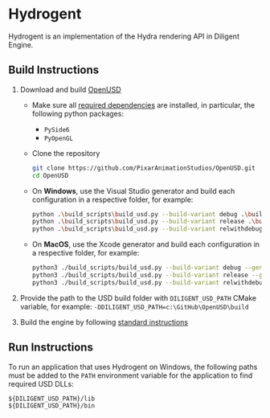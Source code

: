 # Hydrogent

Hydrogent is an implementation of the Hydra rendering API in Diligent Engine.

## Build Instructions

1. Download and build [OpenUSD](https://github.com/PixarAnimationStudios/OpenUSD)
   
   * Make sure all [required dependencies](https://github.com/PixarAnimationStudios/OpenUSD?tab=readme-ov-file#dependencies) are installed,
     in particular, the following python packages:
     * `PySide6`
     * `PyOpenGL`
   
   * Clone the repository
     ```bash
     git clone https://github.com/PixarAnimationStudios/OpenUSD.git
     cd OpenUSD
     ```
   
   * On **Windows**, use the Visual Studio generator and build each configuration in a respective folder, for example:
      ```bash
      python .\build_scripts\build_usd.py --build-variant debug .\build\Debug
      python .\build_scripts\build_usd.py --build-variant release .\build\Release
      python .\build_scripts\build_usd.py --build-variant relwithdebuginfo .\build\RelWithDebInfo
      ```
   
   * On **MacOS**, use the Xcode generator and build each configuration in a respective folder, for example:
      ```bash
      python3 ./build_scripts/build_usd.py --build-variant debug --generator Xcode  ./build/Debug
      python3 ./build_scripts/build_usd.py --build-variant release --generator Xcode  ./build/Release
      python3 ./build_scripts/build_usd.py --build-variant relwithdebuginfo --generator Xcode  ./build/RelWithDebInfo
      ```

2. Provide the path to the USD build folder with `DILIGENT_USD_PATH` CMake variable, for example:
   `-DDILIGENT_USD_PATH=c:\GitHub\OpenUSD\build`

3. Build the engine by following [standard instructions](https://github.com/DiligentGraphics/DiligentEngine#build-and-run-instructions)

## Run Instructions

To run an application that uses Hydrogent on Windows, the following paths must be added to the `PATH` environment variable for
the application to find required USD DLLs:

```
${DILIGENT_USD_PATH}/lib
${DILIGENT_USD_PATH}/bin
```

